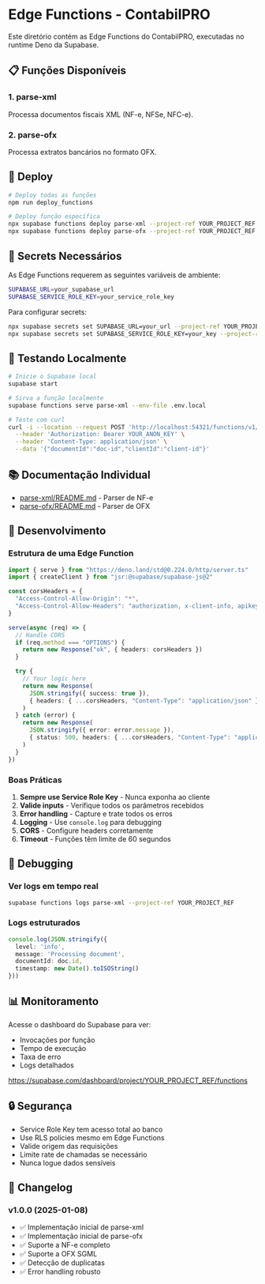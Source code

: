 # Edge Functions - ContabilPRO

Este diretório contém as Edge Functions do ContabilPRO, executadas no runtime Deno da Supabase.

## 📋 Funções Disponíveis

### 1. parse-xml
Processa documentos fiscais XML (NF-e, NFSe, NFC-e).

### 2. parse-ofx
Processa extratos bancários no formato OFX.

## 🚀 Deploy

```bash
# Deploy todas as funções
npm run deploy_functions

# Deploy função específica
npx supabase functions deploy parse-xml --project-ref YOUR_PROJECT_REF
npx supabase functions deploy parse-ofx --project-ref YOUR_PROJECT_REF
```

## 🔐 Secrets Necessários

As Edge Functions requerem as seguintes variáveis de ambiente:

```bash
SUPABASE_URL=your_supabase_url
SUPABASE_SERVICE_ROLE_KEY=your_service_role_key
```

Para configurar secrets:

```bash
npx supabase secrets set SUPABASE_URL=your_url --project-ref YOUR_PROJECT_REF
npx supabase secrets set SUPABASE_SERVICE_ROLE_KEY=your_key --project-ref YOUR_PROJECT_REF
```

## 🧪 Testando Localmente

```bash
# Inicie o Supabase local
supabase start

# Sirva a função localmente
supabase functions serve parse-xml --env-file .env.local

# Teste com curl
curl -i --location --request POST 'http://localhost:54321/functions/v1/parse-xml' \
  --header 'Authorization: Bearer YOUR_ANON_KEY' \
  --header 'Content-Type: application/json' \
  --data '{"documentId":"doc-id","clientId":"client-id"}'
```

## 📚 Documentação Individual

- [parse-xml/README.md](./parse-xml/README.md) - Parser de NF-e
- [parse-ofx/README.md](./parse-ofx/README.md) - Parser de OFX

## 🔧 Desenvolvimento

### Estrutura de uma Edge Function

```typescript
import { serve } from "https://deno.land/std@0.224.0/http/server.ts"
import { createClient } from "jsr:@supabase/supabase-js@2"

const corsHeaders = {
  "Access-Control-Allow-Origin": "*",
  "Access-Control-Allow-Headers": "authorization, x-client-info, apikey, content-type",
}

serve(async (req) => {
  // Handle CORS
  if (req.method === "OPTIONS") {
    return new Response("ok", { headers: corsHeaders })
  }

  try {
    // Your logic here
    return new Response(
      JSON.stringify({ success: true }),
      { headers: { ...corsHeaders, "Content-Type": "application/json" } }
    )
  } catch (error) {
    return new Response(
      JSON.stringify({ error: error.message }),
      { status: 500, headers: { ...corsHeaders, "Content-Type": "application/json" } }
    )
  }
})
```

### Boas Práticas

1. **Sempre use Service Role Key** - Nunca exponha ao cliente
2. **Valide inputs** - Verifique todos os parâmetros recebidos
3. **Error handling** - Capture e trate todos os erros
4. **Logging** - Use `console.log` para debugging
5. **CORS** - Configure headers corretamente
6. **Timeout** - Funções têm limite de 60 segundos

## 🐛 Debugging

### Ver logs em tempo real

```bash
supabase functions logs parse-xml --project-ref YOUR_PROJECT_REF
```

### Logs estruturados

```typescript
console.log(JSON.stringify({
  level: 'info',
  message: 'Processing document',
  documentId: doc.id,
  timestamp: new Date().toISOString()
}))
```

## 📊 Monitoramento

Acesse o dashboard do Supabase para ver:
- Invocações por função
- Tempo de execução
- Taxa de erro
- Logs detalhados

https://supabase.com/dashboard/project/YOUR_PROJECT_REF/functions

## 🔒 Segurança

- Service Role Key tem acesso total ao banco
- Use RLS policies mesmo em Edge Functions
- Valide origem das requisições
- Limite rate de chamadas se necessário
- Nunca logue dados sensíveis

## 📝 Changelog

### v1.0.0 (2025-01-08)
- ✅ Implementação inicial de parse-xml
- ✅ Implementação inicial de parse-ofx
- ✅ Suporte a NF-e completo
- ✅ Suporte a OFX SGML
- ✅ Detecção de duplicatas
- ✅ Error handling robusto

